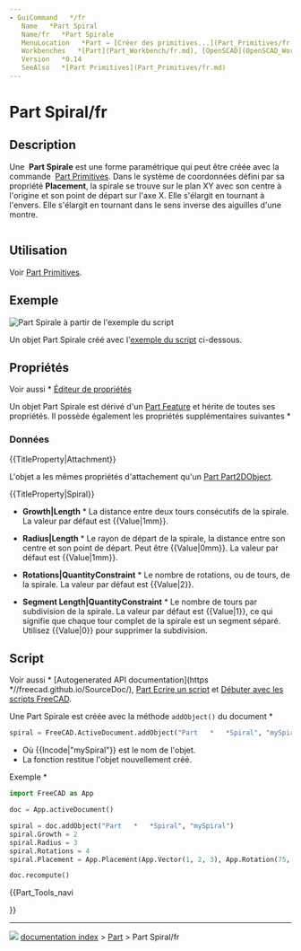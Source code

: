 ```yaml
---
- GuiCommand   */fr
   Name   *Part Spiral
   Name/fr   *Part Spirale
   MenuLocation   *Part → [Créer des primitives...](Part_Primitives/fr.md) → Spirale
   Workbenches   *[Part](Part_Workbench/fr.md), [OpenSCAD](OpenSCAD_Workbench/fr.md)
   Version   *0.14
   SeeAlso   *[Part Primitives](Part_Primitives/fr.md)
---
```


# Part Spiral/fr

## Description

Une <img alt="" src=images/Part_Spiral.svg  style="width   *24px;"> **Part Spirale** est une forme paramétrique qui peut être créée avec la commande <img alt="" src=images/Part_Primitives.svg  style="width   *24px;"> [Part Primitives](Part_Primitives/fr.md). Dans le système de coordonnées défini par sa propriété **Placement**, la spirale se trouve sur le plan XY avec son centre à l\'origine et son point de départ sur l\'axe X. Elle s\'élargit en tournant à l\'envers. Elle s\'élargit en tournant dans le sens inverse des aiguilles d\'une montre.

<img alt="" src=images/Part_Spiral_Example.png  style="width   *400px;">

## Utilisation

Voir [Part Primitives](Part_Primitives/fr#Utilisation.md).

## Exemple

![Part Spirale à partir de l\'exemple du script](images/Part_Spiral_Scripting_Example.png )

Un objet Part Spirale créé avec l\'[exemple du script](#Script.md) ci-dessous.

## Propriétés

Voir aussi    * [Éditeur de propriétés](Property_editor/fr.md)

Un objet Part Spirale est dérivé d\'un [Part Feature](Part_Feature/fr.md) et hérite de toutes ses propriétés. Il possède également les propriétés supplémentaires suivantes    *

### Données


{{TitleProperty|Attachment}}

L\'objet a les mêmes propriétés d\'attachement qu\'un [Part Part2DObject](Part_Part2DObject/fr#Donn.C3.A9es.md).


{{TitleProperty|Spiral}}

-    **Growth|Length**   * La distance entre deux tours consécutifs de la spirale. La valeur par défaut est {{Value|1mm}}.

-    **Radius|Length**   * Le rayon de départ de la spirale, la distance entre son centre et son point de départ. Peut être {{Value|0mm}}. La valeur par défaut est {{Value|1mm}}.

-    **Rotations|QuantityConstraint**   * Le nombre de rotations, ou de tours, de la spirale. La valeur par défaut est {{Value|2}}.

-    **Segment Length|QuantityConstraint**   * Le nombre de tours par subdivision de la spirale. La valeur par défaut est {{Value|1}}, ce qui signifie que chaque tour complet de la spirale est un segment séparé. Utilisez {{Value|0}} pour supprimer la subdivision.

## Script

Voir aussi   * [Autogenerated API documentation](https   *//freecad.github.io/SourceDoc/), [Part Ecrire un script](Part_scripting/fr.md) et [Débuter avec les scripts FreeCAD](FreeCAD_Scripting_Basics/fr.md).

Une Part Spirale est créée avec la méthode `addObject()` du document    *


```python
spiral = FreeCAD.ActiveDocument.addObject("Part   *   *Spiral", "mySpiral")
```

-   Où {{Incode|"mySpiral"}} est le nom de l\'objet.
-   La fonction restitue l\'objet nouvellement créé.

Exemple    *


```python
import FreeCAD as App

doc = App.activeDocument()

spiral = doc.addObject("Part   *   *Spiral", "mySpiral")
spiral.Growth = 2
spiral.Radius = 3
spiral.Rotations = 4
spiral.Placement = App.Placement(App.Vector(1, 2, 3), App.Rotation(75, 60, 30))

doc.recompute()
```





{{Part_Tools_navi

}}



---
![](images/Right_arrow.png) [documentation index](../README.md) > [Part](Part_Workbench.md) > Part Spiral/fr
